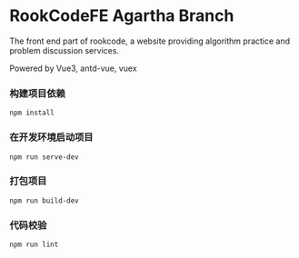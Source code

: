 # RookCodeFE Agartha Branch

The front end part of rookcode, a website providing algorithm practice and problem discussion services.

Powered by Vue3, antd-vue, vuex

### 构建项目依赖
```
npm install
```

### 在开发环境启动项目
```
npm run serve-dev
```

### 打包项目
```
npm run build-dev
```

### 代码校验
```
npm run lint
```